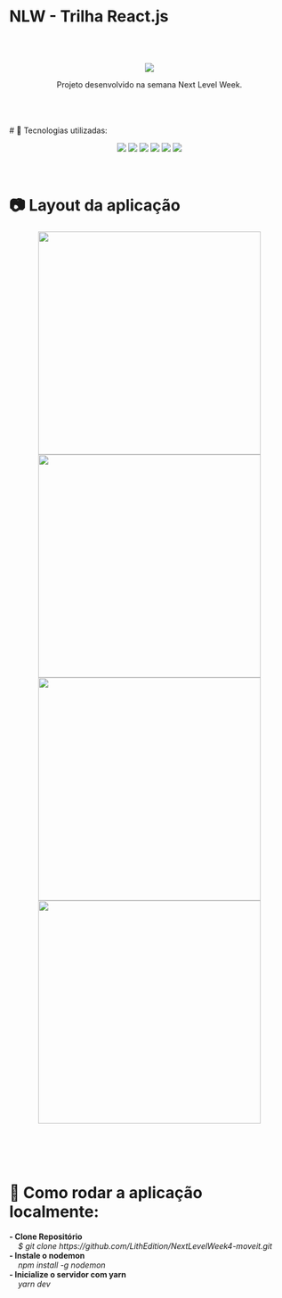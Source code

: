 # NLW - Trilha React.js
<br />
<br />
<p align="center">
<img src="https://user-images.githubusercontent.com/51030560/108794224-24d43b00-7564-11eb-805a-4fb4dd34b9be.png" />
</p> 
<p align="center"> 
Projeto desenvolvido na semana Next Level Week. 
</p>
<br />
<br />
<br />
# 🔨 Tecnologias utilizadas:
<p align="center">
<img src="https://img.shields.io/badge/HTML5-E34F26?style=for-the-badge&logo=html5&logoColor=white" >
<img src="https://img.shields.io/badge/CSS3-1572B6?style=for-the-badge&logo=css3&logoColor=white" >
<img src="https://img.shields.io/badge/JavaScript-F7DF1E?style=for-the-badge&logo=javascript&logoColor=black" >
<img src="https://img.shields.io/badge/TypeScript-007ACC?style=for-the-badge&logo=typescript&logoColor=white">
<img src="https://img.shields.io/badge/React-20232A?style=for-the-badge&logo=react&logoColor=61DAFB">
<img src="https://img.shields.io/badge/Next-20232A?style=for-the-badge&logo=react&logoColor=61DAFB">
<br />
<br />
<br />
</p>

# 📷 Layout da aplicação
<p align="center">
<img src="https://imgur.com/Nh6aZQ9.png" width="400">
<img src="https://imgur.com/BGvBUuq.png" width="400">
<img src="https://imgur.com/ntkS2uS.png" width="400">
<img src="https://imgur.com/ETkY8t6.png" width="400">
<br />
<br />
<br />
<br />
<br />
</p>

# 🚀 Como rodar a aplicação localmente: 
<p> 
	<strong> - Clone Repositório </strong> <br /> 
	&nbsp;&nbsp;&nbsp; <i> $ git clone https://github.com/LithEdition/NextLevelWeek4-moveit.git </i> 
	<br />
	<strong> - Instale o nodemon </strong> <br /> 
	&nbsp;&nbsp;&nbsp; <i> npm install -g nodemon </i>
	<br />
	<strong> - Inicialize o servidor com yarn </strong> <br /> 
	&nbsp;&nbsp;&nbsp; <i> yarn dev </i>
</p> 
